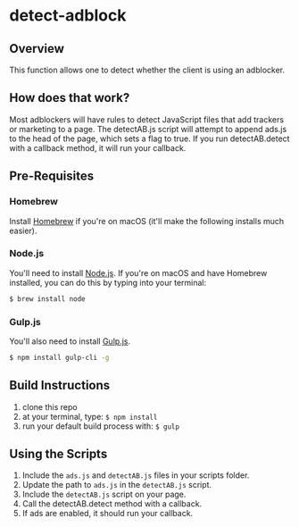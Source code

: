 # detect-adblock

## Overview

This function allows one to detect whether the client is using an adblocker.

## How does that work?

Most adblockers will have rules to detect JavaScript files that add trackers or marketing to a page. The detectAB.js script will attempt to append ads.js to the head of the page, which sets a flag to true. If you run detectAB.detect with a callback method, it will run your callback.
## Pre-Requisites

### Homebrew

Install [Homebrew](https://brew.sh/) if you're on macOS (it'll make the following installs much easier).

### Node.js

You'll need to install [Node.js](https://nodejs.org/en/). If you're on macOS and have Homebrew installed, you can do this by typing into your terminal:

```bash
$ brew install node
```

### Gulp.js

You'll also need to install [Gulp.js](https://gulpjs.com/).
```bash
$ npm install gulp-cli -g
```

## Build Instructions

1. clone this repo
2. at your terminal, type: `$ npm install`
3. run your default build process with: `$ gulp`

## Using the Scripts

1. Include the ```ads.js``` and ```detectAB.js``` files in your scripts folder.
2. Update the path to ```ads.js``` in the ```detectAB.js``` script.
3. Include the ```detectAB.js``` script on your page.
4. Call the detectAB.detect method with a callback.
5. If ads are enabled, it should run your callback.